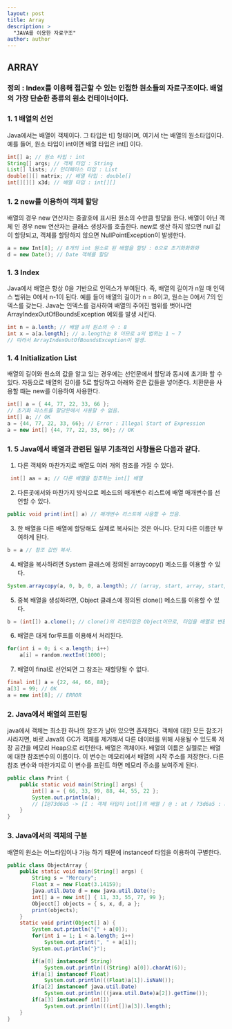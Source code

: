 ```yaml
---
layout: post
title: Array
description: >
  "JAVA를 이용한 자료구조"
author: author
---
```


## ARRAY

### 정의 : Index를 이용해 접근할 수 있는 인접한 원소들의 자료구조이다. 배열의 가장 단순한 종류의 원소 컨테이너이다.
### 1. 1 배열의 선언
Java에서는 배열이 객체이다.  그 타입은 t[] 형태이며, 여기서 t는 배열의 원소타입이다. 예를 들어, 원소 타입이 int이면 배열 타입은 int[] 이다.  
```java
int[] a; // 원소 타입 : int
String[] args; // 객체 타입 : String
List[] lists; // 인터페이스 타입 : List
double[][] matrix; // 배열 타입 : double[]
int[][][] x3d; // 배열 타입 : int[][]
```



### 1. 2 new를 이용하여 객체 할당
배열의 경우 new 연산자는 중괄호에 표시된 원소의 수만큼 할당을 한다. 배열이 아닌 객체 인 경우 new 연산자는 클래스 생성자를 호출한다. new로 생산 하지 않으면 null 값이 할당되고, 객체를 할당하지 않으면 NullPointException이 발생한다.
```java
a = new Int[8]; // 8개의 int 원소로 된 배열을 할당 : 0으로 초기화화화화
d = new Date(); // Date 객체를 할당
```



### 1. 3 Index
Java에서 배열은 항상 0을 기반으로 인덱스가 부여된다. 즉, 배열의 길이가 n일 때 인덱스 범위는 0에서 n-1이 된다. 예를 들어 배열의 길이가 n = 8이고, 원소는 0에서 7의 인덱스를 갖는다.
Java는 인덱스를 검사하여 배열의 주어진 범위를 벗어나면 ArrayIndexOutOfBoundsException 예외를 발생 시킨다.
~~~java
int n = a.lenth; // 배열 a의 원소의 수 : 8
int x = a[a.length]; // a.length는 8 이므로 a의 범위는 1 ~ 7
// 따라서 ArrayIndexOutOfBoundsException이 발생.
~~~



### 1. 4 Initialization List
배열의 길이와 원소의 값을 알고 있는 경우에는 선언문에서 할당과 동시에 초기화 할 수 있다. 자동으로 배열의 길이를 5로 할당하고 아래와 같은 값들을 넣어준다. 치환문을 사용할 떄는 new를 이용하여 사용한다.
~~~java
int[] a = { 44, 77, 22, 33, 66 };
// 초기화 리스트를 할당문에서 사용할 수 없음.
int[] a; // OK
a = {44, 77, 22, 33, 66}; // Error : Illegal Start of Expression
a = new int[] {44, 77, 22, 33, 66}; // OK
~~~

### 1. 5 Java에서 배열과 관련된 일부 기초적인 사항들은 다음과 같다.
1) 다른 객체와 마찬가지로 배열도 여러 개의 참조를 가질 수 있다.
```java
 int[] aa = a; // 다른 배열을 참조하는 int[] 배열
```

2) 다른곳에서와 마찬가지 방식으로 메소드의 매개변수 리스트에 배열 매개변수를 선언할 수 있다.
```java
public void print(int[] a) // 매개변수 리스트에 사용할 수 있음.
```

3) 한 배열을 다른 배열에 할당해도 실제로 복사되는 것은 아니다. 단지 다른 이름만 부여하게 된다.
```java
b = a // 참조 값만 복사.
```

4) 배열을 복사하려면 System 클래스에 정의된 arraycopy() 메소드를 이용할 수 있다.
```java
System.arraycopy(a, 0, b, 0, a.length); // (array, start, array, start, copy of length)
```

5) 중복 배열을 생성하려면, Object 클래스에 정의된 clone() 메소드를 이용할 수 있다.
```java
b = (int[]) a.clone(); // clone()의 리턴타입은 Object이므로, 타입을 배열로 변환시켜야 한다.
```

6) 배열은 대게 for루프를 이용해서 처리된다.
```java
for(int i = 0; i < a.length; i++)
	a[i] = random.nextInt(1000);
```

7) 배열이 final로 선언되면 그 참조는 재할당될 수 없다.
```java
final int[] a = {22, 44, 66, 88};
a[3] = 99; // OK
a = new int[8]; // ERROR
```



### 2. Java에서 배열의 프린팅
java에서 객체는 최소한 하나의 참조가 남아 있으면 존재한다. 객체에 대한 모든 참조가 사라지면, 바로 Java의 GC가 객체를 제거해서 다른 데이터를 위해 사용될 수 있도록 저장 공간을 메모리 Heap으로 리턴한다.
배열은 객체이다. 배열의 이름은 실젤로는 배열에 대한 참조변수의 이름이다. 이 변수는 메모리에서 배열의 시작 주소를 저장한다. 다른 참조 변수와 마찬가지로 이 변수를 프린트 하면 메모리 주소를 보여주게 된다.

```java
public class Print {
    public static void main(String[] args) {
    	int[] a = { 66, 33, 99, 88, 44, 55, 22 };
    	System.out.println(a);
        // [I@73d6a5 -> [I : 객체 타입이 int[]의 배열 / @ : at / 73d6a5 : address
	}
}
```



### 3. Java에서의 객체의 구분
배열의 원소는 어느타입이나 가능 하기 때문에 instanceof 타입을 이용하여 구별한다.
```java
public class ObjectArray {
    public static void main(String[] args) {
		String s = "Mercury";
		Float x = new Float(3.14159);
		java.util.Date d = new java.util.Date();
		int[] a = new int[] { 11, 33, 55, 77, 99 };
		Objecct[] objects = { s, x, d, a };
		print(objects);
	}
	static void print(Object[] a) {
		System.out.println("{" + a[0]);
		for(int i = 1; i < a.length; i++)
			System.out.print(", " + a[i]);
		System.out.println("}");

		if(a[0] instanceof String)
			System.out.println(((String) a[0]).charAt(6));
		if(a[1] instanceof Float)
			System.out.println(((Float)a[1]).isNaN());
		if(a[2] instanceof java.util.Date)
			System.out.println(((java.util.Date)a[2]).getTime());
		if(a[3] instanceof int[])
			System.out.println(((int[])a[3]).length);
	}
}
```
